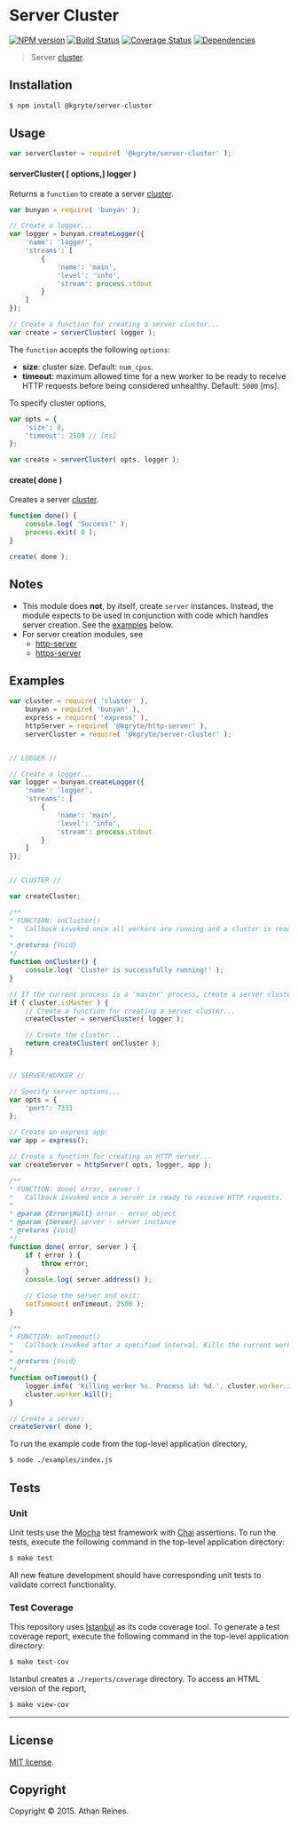 Server Cluster
===
[![NPM version][npm-image]][npm-url] [![Build Status][travis-image]][travis-url] [![Coverage Status][codecov-image]][codecov-url] [![Dependencies][dependencies-image]][dependencies-url]

> Server [cluster](https://nodejs.org/api/cluster.html).


## Installation

``` bash
$ npm install @kgryte/server-cluster
```


## Usage

``` javascript
var serverCluster = require( '@kgryte/server-cluster' );
```

#### serverCluster( [ options,] logger )

Returns a `function` to create a server [cluster](https://nodejs.org/api/cluster.html).

``` javascript
var bunyan = require( 'bunyan' );

// Create a logger...
var logger = bunyan.createLogger({
	'name': 'logger',
	'streams': [
		{
			'name': 'main',
			'level': 'info',
			'stream': process.stdout
		}
	]
});

// Create a function for creating a server cluster...
var create = serverCluster( logger );
```

The `function` accepts the following `options`:

*	__size__: cluster size. Default: `num_cpus`.
*	__timeout__: maximum allowed time for a new worker to be ready to receive HTTP requests before being considered unhealthy. Default: `5000` [ms].

To specify cluster options,

``` javascript
var opts = {
	'size': 8,
	'timeout': 2500 // [ms]
};

var create = serverCluster( opts, logger );
```


#### create( done )

Creates a server [cluster](https://nodejs.org/api/cluster.html).

``` javascript
function done() {
	console.log( 'Success!' );
	process.exit( 0 );
}

create( done );
```


## Notes

*	This module does __not__, by itself, create `server` instances. Instead, the module expects to be used in conjunction with code which handles server creation. See the [examples](#examples) below.
*	For server creation modules, see
	-	[http-server](https://github.com/kgryte/node-http-server)
	-	[https-server](https://github.com/kgryte/node-https-server)


## Examples

``` javascript
var cluster = require( 'cluster' ),
	bunyan = require( 'bunyan' ),
	express = require( 'express' ),
	httpServer = require( '@kgryte/http-server' ),
	serverCluster = require( '@kgryte/server-cluster' );


// LOGGER //

// Create a logger...
var logger = bunyan.createLogger({
	'name': 'logger',
	'streams': [
		{
			'name': 'main',
			'level': 'info',
			'stream': process.stdout
		}
	]
});


// CLUSTER //

var createCluster;

/**
* FUNCTION: onCluster()
*	Callback invoked once all workers are running and a cluster is ready to receive HTTP requests.
*
* @returns {Void}
*/
function onCluster() {
	console.log( 'Cluster is successfully running!' );
}

// If the current process is a 'master' process, create a server cluster...
if ( cluster.isMaster ) {
	// Create a function for creating a server cluster...
	createCluster = serverCluster( logger );

	// Create the cluster...
	return createCluster( onCluster );
}


// SERVER/WORKER //

// Specify server options...
var opts = {
	'port': 7331
};

// Create an express app:
var app = express();

// Create a function for creating an HTTP server...
var createServer = httpServer( opts, logger, app );

/**
* FUNCTION: done( error, server )
*	Callback invoked once a server is ready to receive HTTP requests.
*
* @param {Error|Null} error - error object
* @param {Server} server - server instance
* @returns {Void}
*/
function done( error, server ) {
	if ( error ) {
		throw error;
	}
	console.log( server.address() );

	// Close the server and exit:
	setTimeout( onTimeout, 2500 );
}

/**
* FUNCTION: onTimeout()
*	Callback invoked after a specified interval. Kills the current worker process.
*
* @returns {Void}
*/
function onTimeout() {
	logger.info( 'Killing worker %s. Process id: %d.', cluster.worker.id, cluster.worker.process.pid );
	cluster.worker.kill();
}

// Create a server:
createServer( done );
```

To run the example code from the top-level application directory,

``` bash
$ node ./examples/index.js
```


## Tests

### Unit

Unit tests use the [Mocha](http://mochajs.org/) test framework with [Chai](http://chaijs.com) assertions. To run the tests, execute the following command in the top-level application directory:

``` bash
$ make test
```

All new feature development should have corresponding unit tests to validate correct functionality.


### Test Coverage

This repository uses [Istanbul](https://github.com/gotwarlost/istanbul) as its code coverage tool. To generate a test coverage report, execute the following command in the top-level application directory:

``` bash
$ make test-cov
```

Istanbul creates a `./reports/coverage` directory. To access an HTML version of the report,

``` bash
$ make view-cov
```


---
## License

[MIT license](http://opensource.org/licenses/MIT).


## Copyright

Copyright &copy; 2015. Athan Reines.


[npm-image]: http://img.shields.io/npm/v/@kgryte/server-cluster.svg
[npm-url]: https://npmjs.org/package/@kgryte/server-cluster

[travis-image]: http://img.shields.io/travis/kgryte/node-server-cluster/master.svg
[travis-url]: https://travis-ci.org/kgryte/node-server-cluster

[codecov-image]: https://img.shields.io/codecov/c/github/kgryte/node-server-cluster/master.svg
[codecov-url]: https://codecov.io/github/kgryte/node-server-cluster?branch=master

[dependencies-image]: http://img.shields.io/david/kgryte/node-server-cluster.svg
[dependencies-url]: https://david-dm.org/kgryte/node-server-cluster

[dev-dependencies-image]: http://img.shields.io/david/dev/kgryte/node-server-cluster.svg
[dev-dependencies-url]: https://david-dm.org/dev/kgryte/node-server-cluster

[github-issues-image]: http://img.shields.io/github/issues/kgryte/node-server-cluster.svg
[github-issues-url]: https://github.com/kgryte/node-server-cluster/issues

